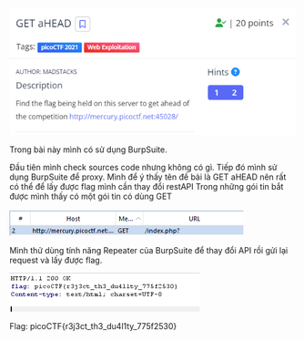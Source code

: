 ![Alt text](image.png)

Trong bài này mình có sử dụng BurpSuite.

Đầu tiên mình check sources code nhưng không có gì. Tiếp đó mình sử dụng BurpSuite để proxy.
Mình để ý thấy tên đề bài là GET aHEAD nên rất có thể để lấy được flag mình cần thay đổi restAPI
Trong những gói tin bắt được mình thấy có một gói tin có dùng GET 

![Alt text](image-1.png)

Mình thử dùng tính năng Repeater của BurpSuite để thay đổi API rồi gửi lại request và lấy được flag.

![Alt text](image-2.png)

Flag: picoCTF{r3j3ct_th3_du4l1ty_775f2530}

